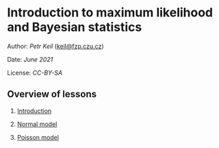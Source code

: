 
# Introduction to maximum likelihood and Bayesian statistics 

Author: *Petr Keil* (keil@fzp.czu.cz)

Date: *June 2021*

License: *CC-BY-SA*

## Overview of lessons


1. [Introduction](https://htmlpreview.github.io/?https://github.com/petrkeil/ML_and_Bayes_2021_CZU/blob/main/Introduction/introduction.html#/)

2. [Normal model](https://htmlpreview.github.io/?https://github.com/petrkeil/ML_and_Bayes_2021_CZU/blob/main/Univariate%20Normal%20model/univariate_normal.html)

3. [Poisson model]()




 



